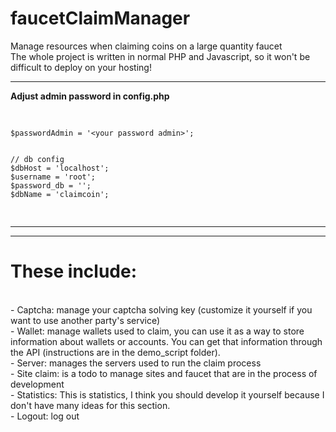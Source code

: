 # faucetClaimManager
Manage resources when claiming coins on a large quantity faucet<br>
The whole project is written in normal PHP and Javascript, so it won't be difficult to deploy on your hosting!
<hr>
<b>Adjust admin password in config.php</b><br>
<pre>


    $passwordAdmin = '<your password admin>';


    // db config
    $dbHost = 'localhost';
    $username = 'root';
    $password_db = '';
    $dbName = 'claimcoin';
</pre>
<hr>
<hr>
<h1>These include:</h1><br>
- Captcha: manage your captcha solving key (customize it yourself if you want to use another party's service)<br>
- Wallet: manage wallets used to claim, you can use it as a way to store information about wallets or accounts. You can get that information through the API (instructions are in the demo_script folder).<br>
- Server: manages the servers used to run the claim process<br>
- Site claim: is a todo to manage sites and faucet that are in the process of development<br>
- Statistics: This is statistics, I think you should develop it yourself because I don't have many ideas for this section.<br>
- Logout: log out
